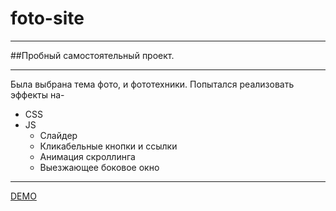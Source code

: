 # foto-site
***
##Пробный самостоятельный проект.
***
Была выбрана тема фото, и фототехники.
Попытался реализовать эффекты на-
* CSS
* JS
  * Слайдер
  * Кликабельные кнопки и ссылки
  * Анимация скроллинга
  * Выезжающее боковое окно
***
[DEMO](https://github.com/V-Ivanich/foto-site/index.html)  
